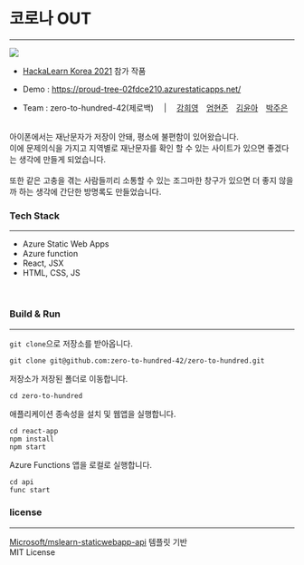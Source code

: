 코로나 OUT
=============
***



![](https://user-images.githubusercontent.com/49050588/129475702-224b88e7-515e-44db-b9d8-415c88461e71.png)

* [HackaLearn Korea 2021](https://github.com/devrel-kr/HackaLearn) 참가 작품

* Demo : https://proud-tree-02fdce210.azurestaticapps.net/

* Team : zero-to-hundred-42(제로백)　 | 　[강희영](https://github.com/hekang42)　[엄현준](https://github.com/Eomhyunjun)　[김윤아](https://github.com/Kyalivia)　[박주은](https://github.com/humonnom)



<br>
아이폰에서는 재난문자가 저장이 안돼, 평소에 불편함이 있어왔습니다.<br> 이에 문제의식을 가지고 지역별로 재난문자를 확인 할 수 있는 사이트가 있으면 좋겠다는 생각에 만들게 되었습니다.
<br>
<br>
또한 같은 고충을 겪는 사람들끼리 소통할 수 있는 조그마한 창구가 있으면 더 좋지 않을까 하는 생각에 간단한 방명록도 만들었습니다.



### Tech Stack
***
* Azure Static Web Apps
* Azure function
* React, JSX
* HTML, CSS, JS

<br>

### Build & Run
***

`git clone`으로 저장소를 받아옵니다.
```
git clone git@github.com:zero-to-hundred-42/zero-to-hundred.git
```

저장소가 저장된 폴더로 이동합니다.
```
cd zero-to-hundred
```

애플리케이션 종속성을 설치 및 웹앱을 실행합니다.
```
cd react-app
npm install
npm start
```

Azure Functions 앱을 로컬로 실행합니다.
```
cd api
func start
```

### license
***
[Microsoft/mslearn-staticwebapp-api](https://github.com/MicrosoftDocs/mslearn-staticwebapp-api) 템플릿 기반
<br>
MIT License
